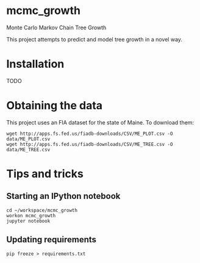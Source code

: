 # mcmc_growth
Monte Carlo Markov Chain Tree Growth

This project attempts to predict and model tree growth in a novel way.

# Installation

TODO

# Obtaining the data

This project uses an FIA dataset for the state of Maine.  To download them:
```
wget http://apps.fs.fed.us/fiadb-downloads/CSV/ME_PLOT.csv -O data/ME_PLOT.csv
wget http://apps.fs.fed.us/fiadb-downloads/CSV/ME_TREE.csv -O data/ME_TREE.csv
```


# Tips and tricks

## Starting an IPython notebook

    cd ~/workspace/mcmc_growth
    workon mcmc_growth
    jupyter notebook

## Updating requirements

    pip freeze > requirements.txt
